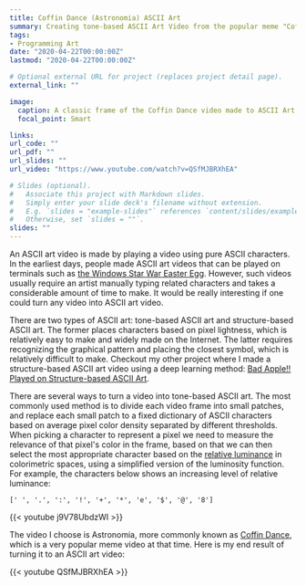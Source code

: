```yaml
---
title: Coffin Dance (Astronomia) ASCII Art
summary: Creating tone-based ASCII Art Video from the popular meme "Coffin Dance"
tags:
- Programming Art
date: "2020-04-22T00:00:00Z"
lastmod: "2020-04-22T00:00:00Z"

# Optional external URL for project (replaces project detail page).
external_link: ""

image:
  caption: A classic frame of the Coffin Dance video made to ASCII Art
  focal_point: Smart

links:
url_code: ""
url_pdf: ""
url_slides: ""
url_video: "https://www.youtube.com/watch?v=QSfMJBRXhEA"

# Slides (optional).
#   Associate this project with Markdown slides.
#   Simply enter your slide deck's filename without extension.
#   E.g. `slides = "example-slides"` references `content/slides/example-slides.md`.
#   Otherwise, set `slides = ""`.
slides: ""
---
```


An ASCII art video is made by playing a video using pure ASCII characters. In the earliest days, people made ASCII art videos that can be played on terminals such as [the Windows Star War Easter Egg](https://www.youtube.com/watch?v=UgKOgTxfvxE). However, such videos usually require an artist manually typing related characters and takes a considerable amount of time to make. It would be really interesting if one could turn any video into ASCII art video.

There are two types of ASCII art: tone-based ASCII art and structure-based ASCII art. The former places characters based on pixel lightness, which is relatively easy to make and widely made on the Internet. The latter requires recognizing the graphical pattern and placing the closest symbol, which is relatively difficult to make. Checkout my other project where I made a structure-based ASCII art video using a deep learning method: [Bad Apple!! Played on Structure-based ASCII Art](https://www.yunzhew.com/project/badapple-ascii/). 

There are several ways to turn a video into tone-based ASCII art. The most commonly used method is to divide each video frame into small patches, and replace each small patch to a fixed dictionary of ASCII characters based on average pixel color density separated by different thresholds. When picking a character to represent a pixel we need to measure the relevance of that pixel's color in the frame, based on that we can then select the most appropriate character based on the [relative luminance](https://en.wikipedia.org/wiki/Relative_luminance) in colorimetric spaces, using a simplified version of the luminosity function. For example, the characters below shows an increasing level of relative luminance:

```
[' ', '.', ':', '!', '+', '*', 'e', '$', '@', '8']
```

{{< youtube j9V78UbdzWI >}}

The video I choose is Astronomia, more commonly known as [Coffin Dance](https://www.youtube.com/watch?v=j9V78UbdzWI), which is a very popular meme video at that time. Here is my end result of turning it to an ASCII art video:

{{< youtube QSfMJBRXhEA >}}

